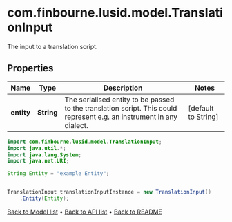 # com.finbourne.lusid.model.TranslationInput
The input to a translation script.

## Properties

Name | Type | Description | Notes
------------ | ------------- | ------------- | -------------
**entity** | **String** | The serialised entity to be passed to the translation script. This could represent e.g. an instrument in any  dialect. | [default to String]

```java
import com.finbourne.lusid.model.TranslationInput;
import java.util.*;
import java.lang.System;
import java.net.URI;

String Entity = "example Entity";


TranslationInput translationInputInstance = new TranslationInput()
    .Entity(Entity);
```


[Back to Model list](../README.md#documentation-for-models) &#8226; [Back to API list](../README.md#documentation-for-api-endpoints) &#8226; [Back to README](../README.md)
